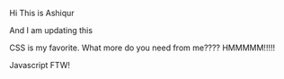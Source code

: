 Hi This is Ashiqur

And I am updating this


CSS is my favorite. What more do you need from me???? HMMMMM!!!!!

Javascript FTW!